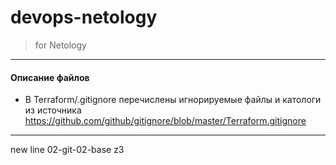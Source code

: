 # devops-netology

> for Netology 

---

#### Описание файлов
- В Terraform/.gitignore перечислены игнорируемые файлы и катологи из источника https://github.com/github/gitignore/blob/master/Terraform.gitignore

---
new line 02-git-02-base z3